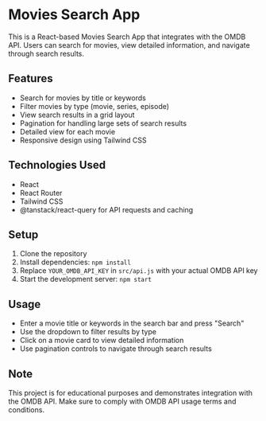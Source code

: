 # Movies Search App

This is a React-based Movies Search App that integrates with the OMDB API. Users can search for movies, view detailed information, and navigate through search results.

## Features

- Search for movies by title or keywords
- Filter movies by type (movie, series, episode)
- View search results in a grid layout
- Pagination for handling large sets of search results
- Detailed view for each movie
- Responsive design using Tailwind CSS

## Technologies Used

- React
- React Router
- Tailwind CSS
- @tanstack/react-query for API requests and caching

## Setup

1. Clone the repository
2. Install dependencies: `npm install`
3. Replace `YOUR_OMDB_API_KEY` in `src/api.js` with your actual OMDB API key
4. Start the development server: `npm start`

## Usage

- Enter a movie title or keywords in the search bar and press "Search"
- Use the dropdown to filter results by type
- Click on a movie card to view detailed information
- Use pagination controls to navigate through search results

## Note

This project is for educational purposes and demonstrates integration with the OMDB API. Make sure to comply with OMDB API usage terms and conditions.

